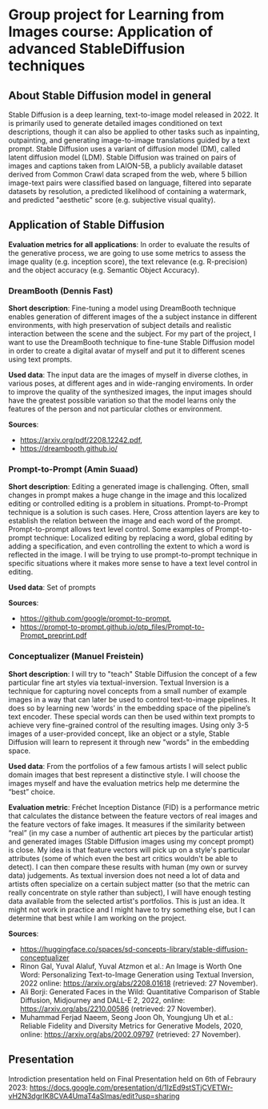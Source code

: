 # Group project for Learning from Images course: Application of advanced StableDiffusion techniques

## About Stable Diffusion model in general
Stable Diffusion is a deep learning, text-to-image model released in 2022. It is primarily used to generate detailed images conditioned on text descriptions, though it can also be applied to other tasks such as inpainting, outpainting, and generating image-to-image translations guided by a text prompt. Stable Diffusion uses a variant of diffusion model (DM), called latent diffusion model (LDM). Stable Diffusion was trained on pairs of images and captions taken from LAION-5B, a publicly available dataset derived from Common Crawl data scraped from the web, where 5 billion image-text pairs were classified based on language, filtered into separate datasets by resolution, a predicted likelihood of containing a watermark, and predicted "aesthetic" score (e.g. subjective visual quality).


## Application of Stable Diffusion
**Evaluation metrics for all applications**: In order to evaluate the results of the generative process, we are going to use some metrics to assess the image quality (e.g. inception score), the text relevance (e.g. R-precision) and the object accuracy (e.g. Semantic Object Accuracy).


### DreamBooth (Dennis Fast)
**Short description**: Fine-tuning a model using DreamBooth technique enables generation of different images of the a subject instance in different environments, with high preservation of subject details and realistic interaction between the scene and the subject. For my part of the project, I want to use the DreamBooth technique to fine-tune Stable Diffusion model in order to create a digital avatar of myself and put it to different scenes using text prompts.

**Used data**: The input data are the images of myself in diverse clothes, in various poses, at different ages and in wide-ranging enviroments. In order to improve the quality of the synthesized images, the input images should have the greatest possible variation so that the model learns only the features of the person and not particular clothes or environment.

**Sources**: 
- https://arxiv.org/pdf/2208.12242.pdf,
- https://dreambooth.github.io/


### Prompt-to-Prompt (Amin Suaad)
**Short description**: Editing a generated image is challenging. Often, small changes in prompt makes a huge change in the image and this localized editing or controlled editing is a problem in situations. Prompt-to-Prompt technique is a solution is such cases. Here, Cross attention layers are key to establish the relation between the image and each word of the prompt. Prompt-to-prompt allows text level control. Some examples of Prompt-to-prompt technique: Localized editing by replacing a word, global editing by adding a specification, and even controlling the extent to which a word is reflected in the image. I will be trying to use prompt-to-prompt technique in specific situations where it makes more sense to have a text level control in editing.

**Used data**: Set of prompts

**Sources**:
- https://github.com/google/prompt-to-prompt,
- https://prompt-to-prompt.github.io/ptp_files/Prompt-to-Prompt_preprint.pdf 

### Conceptualizer (Manuel Freistein)
**Short description**:
I will try to "teach" Stable Diffusion the concept of a few particular fine art styles via textual-inversion. Textual Inversion is a technique for capturing novel concepts from a small number of example images in a way that can later be used to control text-to-image pipelines. It does so by learning new ‘words’ in the embedding space of the pipeline’s text encoder. These special words can then be used within text prompts to achieve very fine-grained control of the resulting images. Using only 3-5 images of a user-provided concept, like an object or a style, Stable Diffusion will learn to represent it through new "words" in the embedding space.

**Used data**:
From the portfolios of a few famous artists I will select public domain images that best represent a distinctive style. I will choose the images myself and have the evaluation metrics help me determine the “best” choice.

**Evaluation metric**:
Fréchet Inception Distance (FID) is a performance metric that calculates the distance between the feature vectors of real images and the feature vectors of fake images. It measures if the similarity between “real” (in my case a number of authentic art pieces by the particular artist) and generated images (Stable Diffusion images using my concept prompt) is close. My idea is that feature vectors will pick up on a style's particular attributes (some of which even the best art critics wouldn't be able to detect). I can then compare these results with human (my own or survey data) judgements. As textual inversion does not need a lot of data and artists often specialize on a certain subject matter (so that the metric can really concentrate on style rather than subject), I will have enough testing data available from the selected artist's portfolios. This is just an idea. It might not work in practice and I might have to try something else, but I can determine that best while I am working on the project.

**Sources**: 
- https://huggingface.co/spaces/sd-concepts-library/stable-diffusion-conceptualizer
- Rinon Gal, Yuval Alaluf, Yuval Atzmon et al.: An Image is Worth One Word: Personalizing Text-to-Image Generation using Textual Inversion, 2022 online: https://arxiv.org/abs/2208.01618 (retrieved: 27 November).
- Ali Borji: Generated Faces in the Wild: Quantitative Comparison of Stable Diffusion, Midjourney and DALL-E 2, 2022, online: https://arxiv.org/abs/2210.00586 (retrieved: 27 November).
- Muhammad Ferjad Naeem, Seong Joon Oh, Youngjung Uh et al.: Reliable Fidelity and Diversity Metrics for Generative Models, 2020, online: https://arxiv.org/abs/2002.09797 (retrieved: 27 November).

## Presentation
Introdiction presentation held on
Final Presentation held on 6th of Febraury 2023: https://docs.google.com/presentation/d/1IzEd9stSTjCVETWr-vH2N3dgrIK8CVA4UmaT4aSlmas/edit?usp=sharing
